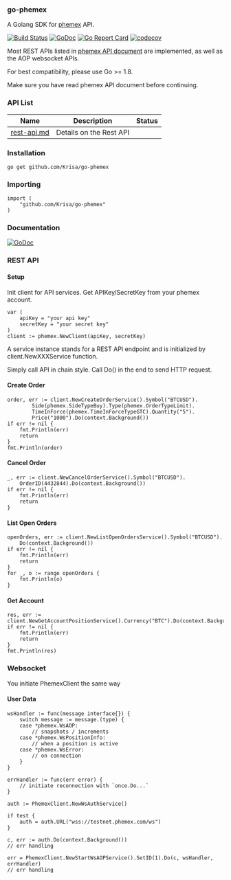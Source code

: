 ### go-phemex

A Golang SDK for [phemex](https://www.phemex.com) API.

[![Build Status](https://travis-ci.org/Krisa/go-phemex.svg?branch=master)](https://travis-ci.org/Krisa/go-phemex)
[![GoDoc](https://godoc.org/github.com/Krisa/go-phemex?status.svg)](https://godoc.org/github.com/Krisa/go-phemex)
[![Go Report Card](https://goreportcard.com/badge/github.com/Krisa/go-phemex)](https://goreportcard.com/report/github.com/Krisa/go-phemex)
[![codecov](https://codecov.io/gh/Krisa/go-phemex/branch/master/graph/badge.svg)](https://codecov.io/gh/Krisa/go-phemex)

Most REST APIs listed in [phemex API document](https://github.com/phemex/phemex-api-docs/blob/master/Public-API-en.md) are implemented, as well as the AOP websocket APIs.

For best compatibility, please use Go >= 1.8.

Make sure you have read phemex API document before continuing.

### API List

Name | Description | Status
------------ | ------------ | ------------
[rest-api.md](https://github.com/phemex/phemex-api-docs/blob/master/Public-API-en.md) | Details on the Rest API 

### Installation

```shell
go get github.com/Krisa/go-phemex
```

### Importing

```golang
import (
    "github.com/Krisa/go-phemex"
)
```

### Documentation

[![GoDoc](https://godoc.org/github.com/Krisa/go-phemex?status.svg)](https://godoc.org/github.com/Krisa/go-phemex)

### REST API

#### Setup

Init client for API services. Get APIKey/SecretKey from your phemex account.

```golang
var (
    apiKey = "your api key"
    secretKey = "your secret key"
)
client := phemex.NewClient(apiKey, secretKey)
```

A service instance stands for a REST API endpoint and is initialized by client.NewXXXService function.

Simply call API in chain style. Call Do() in the end to send HTTP request.

#### Create Order

```golang
order, err := client.NewCreateOrderService().Symbol("BTCUSD").
        Side(phemex.SideTypeBuy).Type(phemex.OrderTypeLimit).
        TimeInForce(phemex.TimeInForceTypeGTC).Quantity("5").
        Price("1000").Do(context.Background())
if err != nil {
    fmt.Println(err)
    return
}
fmt.Println(order)

```

#### Cancel Order

```golang
_, err := client.NewCancelOrderService().Symbol("BTCUSD").
    OrderID(4432844).Do(context.Background())
if err != nil {
    fmt.Println(err)
    return
}
```

#### List Open Orders

```golang
openOrders, err := client.NewListOpenOrdersService().Symbol("BTCUSD").
    Do(context.Background())
if err != nil {
    fmt.Println(err)
    return
}
for _, o := range openOrders {
    fmt.Println(o)
}
```

#### Get Account

```golang
res, err := client.NewGetAccountPositionService().Currency("BTC").Do(context.Background())
if err != nil {
    fmt.Println(err)
    return
}
fmt.Println(res)
```

### Websocket

You initiate PhemexClient the same way

#### User Data

```golang
wsHandler := func(message interface{}) {
    switch message := message.(type) {
    case *phemex.WsAOP:
        // snapshots / increments
    case *phemex.WsPositionInfo:
        // when a position is active
    case *phemex.WsError:
        // on connection
    }
}

errHandler := func(err error) {
    // initiate reconnection with `once.Do...`
}

auth := PhemexClient.NewWsAuthService()

if test {
    auth = auth.URL("wss://testnet.phemex.com/ws")
}

c, err := auth.Do(context.Background())
// err handling

err = PhemexClient.NewStartWsAOPService().SetID(1).Do(c, wsHandler, errHandler)
// err handling
```
